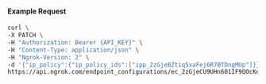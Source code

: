 <!-- Code generated for API Clients. DO NOT EDIT. -->

#### Example Request

```bash
curl \
-X PATCH \
-H "Authorization: Bearer {API_KEY}" \
-H "Content-Type: application/json" \
-H "Ngrok-Version: 2" \
-d '{"ip_policy":{"ip_policy_ids":["ipp_2zGjeBZtiq5xaFej6R7BTDngMUp"]}}' \
https://api.ngrok.com/endpoint_configurations/ec_2zGjeCU9UHn601IF9QOcKefyXoL
```
